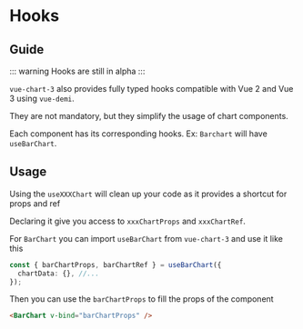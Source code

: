 # Hooks

## Guide

::: warning
Hooks are still in alpha
:::

`vue-chart-3` also provides fully typed hooks compatible with Vue 2 and Vue 3 using `vue-demi`.

They are not mandatory, but they simplify the usage of chart components.

Each component has its corresponding hooks. Ex: `Barchart` will have `useBarChart`.

## Usage

Using the `useXXXChart` will clean up your code as it provides a shortcut for props and ref

Declaring it give you access to `xxxChartProps` and `xxxChartRef`.

For `BarChart` you can import `useBarChart` from `vue-chart-3` and use it like this

```ts
const { barChartProps, barChartRef } = useBarChart({
  chartData: {}, //...
});
```

Then you can use the `barChartProps` to fill the props of the component

```html
<BarChart v-bind="barChartProps" />
```
